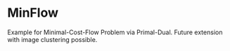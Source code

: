 # MinFlow
Example for Minimal-Cost-Flow Problem via Primal-Dual. Future extension with image clustering possible.

